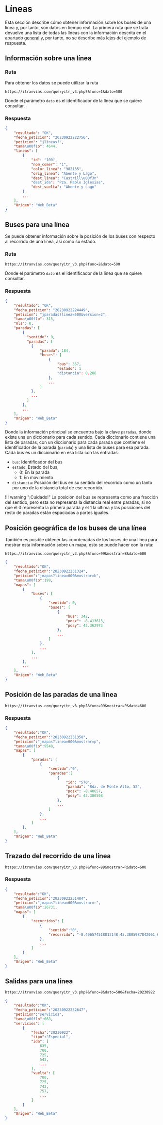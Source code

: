 # Líneas

Esta sección describe cómo obtener información sobre los buses de una línea y, por tanto, son datos en tiempo real. La primera ruta que se trata devuelve una lista de todas las líneas con la información descrita en el apartado [general](general/) y, por tanto, no se describe más lejos del ejemplo de respuesta.

## Información sobre una línea

### Ruta
Para obtener los datos se puede utilizar la ruta

```
https://itranvias.com/queryitr_v3.php?&func=1&dato=500
```

Donde el parámetro `dato` es el identificador de la línea que se quiere consultar.

### Respuesta

```json
{
    "resultado": "OK",
    "fecha_peticion": "20230922222756",
    "peticion": "jlineas?",
    "tama\u00f1o": 4644,
    "lineas": [
        {
            "id": "100",
            "nom_comer": "1",
            "color_linea": "982135",
            "orig_linea": "Abente y Lago",
            "dest_linea": "Castrill\u00f3n"
            "dest_ida": "Pza. Pablo Iglesias",
            "dest_vuelta": "Abente y Lago"
        }
        ...
    ],
    "Origen": "Web_Beta"
}
```

## Buses para una línea

Se puede obtener información sobre la posición de los buses con respecto al recorrido de una línea, así como su estado.

### Ruta

```
https://itranvias.com/queryitr_v3.php?func=2&dato=500
```

Donde el parámetro `dato` es el identificador de la línea que se quiere consultar.

### Respuesta

```json
{
    "resultado": "OK",
    "fecha_peticion": "20230922224449",
    "peticion": "jparadas?linea=500&version=2",
    "tama\u00f1o": 315,
    "mls": 0,
    "paradas": [
        {
          "sentido": 0,
          "paradas": [
            {
                "parada": 184,
                "buses": [
                    {
                        "bus": 357,
                        "estado": 1
                        "distancia": 0.288
                    },
                    ...
                ]
            },
            ...
          ]
        },
        ...
    ],
    "Origen": "Web_Beta"
}
```

Donde la información principal se encuentra bajo la clave `paradas`, donde existe una un diccionario para cada sentido.
Cada diccionario contiene una lista de paradas, con un diccionario para cada parada que contiene el identificador de la parada (`parada`) y una lista de buses para esa parada.
Cada bus es un diccionario en esa lista con las entradas:

- `bus`: Identificador del bus
- `estado`: Estado del bus,
    - 0: En la parada
    - 1: En movimiento
- `distancia`: Posición del bus en su sentido del recorrido como un tanto por uno de la distancia total de ese recorrido.

!!! warning "¡Cuidado!"
    La posición del bus se representa como una fracción del sentido, pero esta no representa la distancia real entre paradas, si no que el 0 representa la primera parada y el 1 la última y las posiciones del resto de paradas están espaciadas a partes iguales.

## Posición geográfica de los buses de una línea

También es posible obtener las coordenadas de los buses de una línea para mostrar esta información sobre un mapa, esto se puede hacer con la ruta:

```
https://itranvias.com/queryitr_v3.php?&func=99&mostrar=B&dato=600
```

```json
{
    "resultado":"OK",
    "fecha_peticion":"20230922231324",
    "peticion":"jmapas?linea=600&mostrar=b",
    "tama\u00f1o":199,
    "mapas": [
        {
            "buses": [
                {
                    "sentido": 0,
                    "buses": [
                        {
                            "bus": 342,
                            "posx": -8.413613,
                            "posy": 43.362973
                        },
                        ...
                    ]
                },
                ...
            ],
            ...
        },
        ...
    ],
    "Origen": "Web_Beta"
}
```


## Posición de las paradas de una línea

```
https://itranvias.com/queryitr_v3.php?&func=99&mostrar=P&dato=600
```

### Respuesta

```json
{
    "resultado":"OK",
    "fecha_peticion":"20230922231358",
    "peticion":"jmapas?linea=600&mostrar=p",
    "tama\u00f1o":9540,
    "mapas": [
        {
            "paradas": [
                {
                    "sentido":"0",
                    "paradas":[
                        {
                            "id": "570",
                            "parada": "Rda. de Monte Alto, 52",
                            "posx": -8.40657,
                            "posy": 43.380598
                        },
                        ...
                    ]
                },
                ...
            ]
        },
    ],
    "Origen": "Web_Beta"
}
```

## Trazado del recorrido de una línea

```
https://itranvias.com/queryitr_v3.php?&func=99&mostrar=R&dato=600
```

### Respuesta

```json
{
    "resultado":"OK",
    "fecha_peticion":"20230922231404",
    "peticion":"jmapas?linea=600&mostrar=r",
    "tama\u00f1o":26731,
    "mapas": [
        {
            "recorridos": [
                {
                    "sentido":"0",
                    "recorrido": "-8.406574518012148,43.3805987842061,0 -8.406662548136888,43.38047546094802,..."
                },
                ...
            ]
        }
    ],
    "Origen": "Web_Beta"
}
```

## Salidas para una línea

```
https://itranvias.com/queryitr_v3.php?&func=8&dato=500&fecha=20230922
```

```json
{
    "resultado":"OK",
    "fecha_peticion":"20230922232647",
    "peticion":"servicios",
    "tama\u00f1o":668,
    "servicios": [
        {
            "fecha":"20230922",
            "tipo":"Especial",
            "ida": [
                635,
                700,
                725,
                543,
                ...
            ],
            "vuelta": [
                700,
                725,
                743,
                757,
                ...
            ]
        }
    ],
    "Origen": "Web_Beta"
}
```

